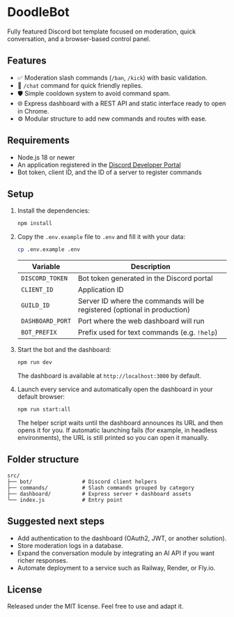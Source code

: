# DoodleBot

Fully featured Discord bot template focused on moderation, quick conversation, and a browser-based control panel.

## Features

- ✅ Moderation slash commands (`/ban`, `/kick`) with basic validation.
- 💬 `/chat` command for quick friendly replies.
- 🛡️ Simple cooldown system to avoid command spam.
- 🌐 Express dashboard with a REST API and static interface ready to open in Chrome.
- ⚙️ Modular structure to add new commands and routes with ease.

## Requirements

- Node.js 18 or newer
- An application registered in the [Discord Developer Portal](https://discord.com/developers/applications)
- Bot token, client ID, and the ID of a server to register commands

## Setup

1. Install the dependencies:

   ```bash
   npm install
   ```

2. Copy the `.env.example` file to `.env` and fill it with your data:

   ```bash
   cp .env.example .env
   ```

   | Variable         | Description                                                               |
   | ---------------- | ------------------------------------------------------------------------- |
   | `DISCORD_TOKEN`  | Bot token generated in the Discord portal                                 |
   | `CLIENT_ID`      | Application ID                                                            |
   | `GUILD_ID`       | Server ID where the commands will be registered (optional in production)  |
   | `DASHBOARD_PORT` | Port where the web dashboard will run                                      |
   | `BOT_PREFIX`     | Prefix used for text commands (e.g. `!help`)                              |

3. Start the bot and the dashboard:

   ```bash
   npm run dev
   ```

   The dashboard is available at `http://localhost:3000` by default.

4. Launch every service and automatically open the dashboard in your default browser:

   ```bash
   npm run start:all
   ```

   The helper script waits until the dashboard announces its URL and then opens it for you. If automatic launching fails (for example, in headless environments), the URL is still printed so you can open it manually.

## Folder structure

```
src/
├── bot/                # Discord client helpers
├── commands/           # Slash commands grouped by category
├── dashboard/          # Express server + dashboard assets
└── index.js            # Entry point
```

## Suggested next steps

- Add authentication to the dashboard (OAuth2, JWT, or another solution).
- Store moderation logs in a database.
- Expand the conversation module by integrating an AI API if you want richer responses.
- Automate deployment to a service such as Railway, Render, or Fly.io.

## License

Released under the MIT license. Feel free to use and adapt it.
